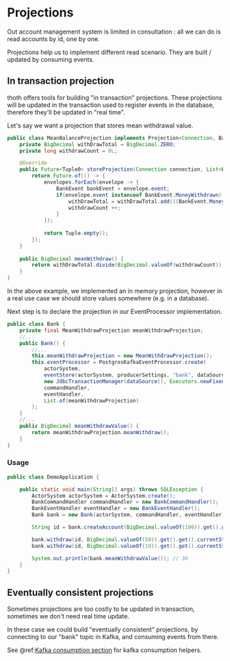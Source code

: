 # Projections

Out account management system is limited in consultation : all we can do is read accounts by id, one by one.

Projections help us to implement different read scenario. They are built / updated by consuming events.

## In transaction projection

thoth offers tools for building "in transaction" projections.
These projections will be updated in the transaction used to register events in the database, therefore they'll be updated in "real time".

Let's say we want a projection that stores mean withdrawal value.


```java
public class MeanBalanceProjection implements Projection<Connection, BankEvent, Tuple0, Tuple0> {
    private BigDecimal withDrawTotal = BigDecimal.ZERO;
    private long withdrawCount = 0L;

    @Override
    public Future<Tuple0> storeProjection(Connection connection, List<EventEnvelope<BankEvent, Tuple0, Tuple0>> envelopes) {
        return Future.of(() -> {
            envelopes.forEach(envelope -> {
                BankEvent bankEvent = envelope.event;
                if(envelope.event instanceof BankEvent.MoneyWithdrawn) {
                    withDrawTotal = withDrawTotal.add(((BankEvent.MoneyWithdrawn)bankEvent).amount);
                    withdrawCount ++;
                }
            });
            
            return Tuple.empty();
        });
    }
    
    public BigDecimal meanWithdraw() {
        return withDrawTotal.divide(BigDecimal.valueOf(withdrawCount));
    }
}
```

In the above example, we implemented an in memory projection, however in a real use case we should store values somewhere (e.g. in a database).

Next step is to declare the projection in our EventProcessor implementation.

```java
public class Bank {
    private final MeanWithdrawProjection meanWithdrawProjection;
    //...
    public Bank() {
        //...
        this.meanWithdrawProjection = new MeanWithdrawProjection();
        this.eventProcessor = PostgresKafkaEventProcessor.create(
            actorSystem,
            eventStore(actorSystem, producerSettings, "bank", dataSource, executorService, new TableNames("bank_journal", "bank_sequence_num") ,eventFormat),
            new JdbcTransactionManager(dataSource(), Executors.newFixedThreadPool(5)),
            commandHandler,
            eventHandler,
            List.of(meanWithdrawProjection)
        );
    }
    //...
    public BigDecimal meanWithdrawValue() {
        return meanWithdrawProjection.meanWithdraw();
    }
}
```

### Usage

```java
public class DemoApplication {

	public static void main(String[] args) throws SQLException {
		ActorSystem actorSystem = ActorSystem.create();
		BankCommandHandler commandHandler = new BankCommandHandler();
		BankEventHandler eventHandler = new BankEventHandler();
		Bank bank = new Bank(actorSystem, commandHandler, eventHandler);

		String id = bank.createAccount(BigDecimal.valueOf(100)).get().get().currentState.get().id;

		bank.withdraw(id, BigDecimal.valueOf(50)).get().get().currentState.get();
		bank.withdraw(id, BigDecimal.valueOf(10)).get().get().currentState.get();

		System.out.println(bank.meanWithdrawValue()); // 30
	}
}
```

## Eventually consistent projections

Sometimes projections are too costly to be updated in transaction, sometimes we don't need real time update.

In these case we could build "eventually consistent" projections, by connecting to our "bank" topic in Kafka, and consuming events from there.

See @ref:[Kafka consumption section](../kafka-consumption.md) for kafka consumption helpers.
